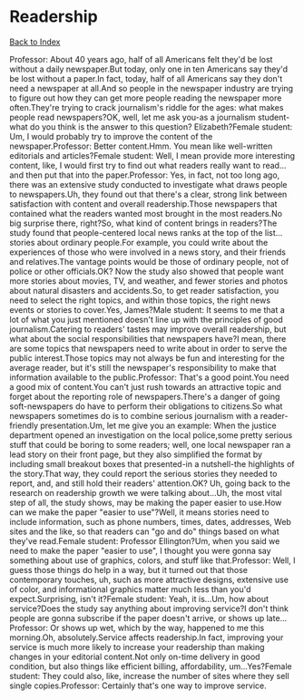 # Readership
[Back to Index](https://github.com/windows10010/tpoExtractor/blog/master/README.md)

Professor: About 40 years ago, half of all Americans felt they'd be lost without a daily newspaper.But today, only one in ten Americans say they'd be lost without a paper.In fact, today, half of all Americans say they don't need a newspaper at all.And so people in the newspaper industry are trying to figure out how they can get more people reading the newspaper more often.They're trying to crack journalism's riddle for the ages: what makes people read newspapers?OK, well, let me ask you-as a journalism student-what do you think is the answer to this question? Elizabeth?Female student: Um, I would probably try to improve the content of the newspaper.Professor: Better content.Hmm. You mean like well-written editorials and articles?Female student: Well, I mean provide more interesting content, like, I would first try to find out what readers really want to read…and then put that into the paper.Professor: Yes, in fact, not too long ago, there was an extensive study conducted to investigate what draws people to newspapers.Uh, they found out that there's a clear, strong link between satisfaction with content and overall readership.Those newspapers that contained what the readers wanted most brought in the most readers.No big surprise there, right?So, what kind of content brings in readers?The study found that people-centered local news ranks at the top of the list…stories about ordinary people.For example, you could write about the experiences of those who were involved in a news story, and their friends and relatives.The vantage points would be those of ordinary people, not of police or other officials.OK? Now the study also showed that people want more stories about movies, TV, and weather, and fewer stories and photos about natural disasters and accidents.So, to get reader satisfaction, you need to select the right topics, and within those topics, the right news events or stories to cover.Yes, James?Male student: It seems to me that a lot of what you just mentioned doesn't line up with the principles of good journalism.Catering to readers' tastes may improve overall readership, but what about the social responsibilities that newspapers have?I mean, there are some topics that newspapers need to write about in order to serve the public interest.Those topics may not always be fun and interesting for the average reader, but it's still the newspaper's responsibility to make that information available to the public.Professor: That's a good point.You need a good mix of content.You can't just rush towards an attractive topic and forget about the reporting role of newspapers.There's a danger of going soft-newspapers do have to perform their obligations to citizens.So what newspapers sometimes do is to combine serious journalism with a reader-friendly presentation.Um, let me give you an example: When the justice department opened an investigation on the local police,some pretty serious stuff that could be boring to some readers; well, one local newspaper ran a lead story on their front page, but they also simplified the format by including small breakout boxes that presented-in a nutshell-the highlights of the story.That way, they could report the serious stories they needed to report, and, and still hold their readers' attention.OK? Uh, going back to the research on readership growth we were talking about…Uh, the most vital step of all, the study shows, may be making the paper easier to use.How can we make the paper "easier to use"?Well, it means stories need to include information, such as phone numbers, times, dates, addresses, Web sites and the like, so that readers can "go and do" things based on what they've read.Female student: Professor Ellington?Um, when you said we need to make the paper "easier to use", I thought you were gonna say something about use of graphics, colors, and stuff like that.Professor: Well, I guess those things do help in a way, but it turned out that those contemporary touches, uh, such as more attractive designs, extensive use of color, and informational graphics matter much less than you'd expect.Surprising, isn't it?Female student: Yeah, it is…Um, how about service?Does the study say anything about improving service?I don't think people are gonna subscribe if the paper doesn't arrive, or shows up late…Professor: Or shows up wet, which by the way, happened to me this morning.Oh, absolutely.Service affects readership.In fact, improving your service is much more likely to increase your readership than making changes in your editorial content.Not only on-time delivery in good condition, but also things like efficient billing, affordability, um…Yes?Female student: They could also, like, increase the number of sites where they sell single copies.Professor: Certainly that's one way to improve service.